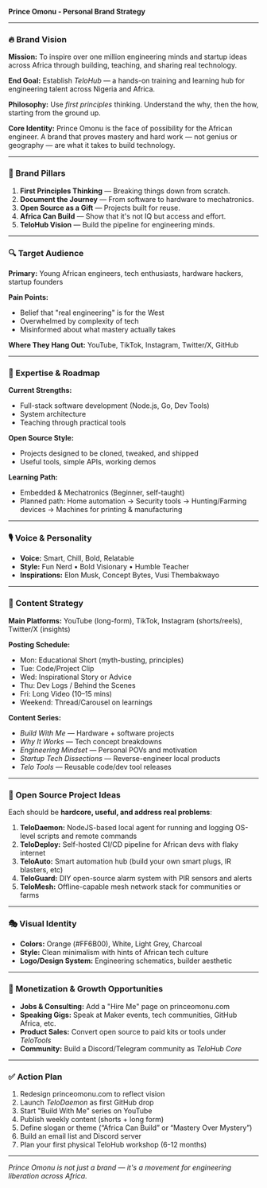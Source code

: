 **Prince Omonu - Personal Brand Strategy**

---

### 🔥 Brand Vision
**Mission:** To inspire over one million engineering minds and startup ideas across Africa through building, teaching, and sharing real technology.

**End Goal:** Establish *TeloHub* — a hands-on training and learning hub for engineering talent across Nigeria and Africa.

**Philosophy:** Use *first principles* thinking. Understand the why, then the how, starting from the ground up.

**Core Identity:** Prince Omonu is the face of possibility for the African engineer. A brand that proves mastery and hard work — not genius or geography — are what it takes to build technology.

---

### 🌟 Brand Pillars
1. **First Principles Thinking** — Breaking things down from scratch.
2. **Document the Journey** — From software to hardware to mechatronics.
3. **Open Source as a Gift** — Projects built for reuse.
4. **Africa Can Build** — Show that it's not IQ but access and effort.
5. **TeloHub Vision** — Build the pipeline for engineering minds.

---

### 🔍 Target Audience
**Primary:** Young African engineers, tech enthusiasts, hardware hackers, startup founders

**Pain Points:**
- Belief that "real engineering" is for the West
- Overwhelmed by complexity of tech
- Misinformed about what mastery actually takes

**Where They Hang Out:** YouTube, TikTok, Instagram, Twitter/X, GitHub

---

### 🔧 Expertise & Roadmap
**Current Strengths:**
- Full-stack software development (Node.js, Go, Dev Tools)
- System architecture
- Teaching through practical tools

**Open Source Style:**
- Projects designed to be cloned, tweaked, and shipped
- Useful tools, simple APIs, working demos

**Learning Path:**
- Embedded & Mechatronics (Beginner, self-taught)
- Planned path: Home automation → Security tools → Hunting/Farming devices → Machines for printing & manufacturing

---

### 🎙️ Voice & Personality
- **Voice:** Smart, Chill, Bold, Relatable
- **Style:** Fun Nerd • Bold Visionary • Humble Teacher
- **Inspirations:** Elon Musk, Concept Bytes, Vusi Thembakwayo

---

### 🎥 Content Strategy
**Main Platforms:** YouTube (long-form), TikTok, Instagram (shorts/reels), Twitter/X (insights)

**Posting Schedule:**
- Mon: Educational Short (myth-busting, principles)
- Tue: Code/Project Clip
- Wed: Inspirational Story or Advice
- Thu: Dev Logs / Behind the Scenes
- Fri: Long Video (10–15 mins)
- Weekend: Thread/Carousel on learnings

**Content Series:**
- *Build With Me* — Hardware + software projects
- *Why It Works* — Tech concept breakdowns
- *Engineering Mindset* — Personal POVs and motivation
- *Startup Tech Dissections* — Reverse-engineer local products
- *Telo Tools* — Reusable code/dev tool releases

---

### 📄 Open Source Project Ideas
Each should be **hardcore, useful, and address real problems**:

1. **TeloDaemon:** NodeJS-based local agent for running and logging OS-level scripts and remote commands
2. **TeloDeploy:** Self-hosted CI/CD pipeline for African devs with flaky internet
3. **TeloAuto:** Smart automation hub (build your own smart plugs, IR blasters, etc)
4. **TeloGuard:** DIY open-source alarm system with PIR sensors and alerts
5. **TeloMesh:** Offline-capable mesh network stack for communities or farms

---

### 🎭 Visual Identity
- **Colors:** Orange (#FF6B00), White, Light Grey, Charcoal
- **Style:** Clean minimalism with hints of African tech culture
- **Logo/Design System:** Engineering schematics, builder aesthetic

---

### 💼 Monetization & Growth Opportunities
- **Jobs & Consulting:** Add a "Hire Me" page on princeomonu.com
- **Speaking Gigs:** Speak at Maker events, tech communities, GitHub Africa, etc.
- **Product Sales:** Convert open source to paid kits or tools under *TeloTools*
- **Community:** Build a Discord/Telegram community as *TeloHub Core*

---

### ✅ Action Plan
1. Redesign princeomonu.com to reflect vision
2. Launch *TeloDaemon* as first GitHub drop
3. Start "Build With Me" series on YouTube
4. Publish weekly content (shorts + long form)
5. Define slogan or theme (“Africa Can Build” or “Mastery Over Mystery”)
6. Build an email list and Discord server
7. Plan your first physical TeloHub workshop (6-12 months)

---

*Prince Omonu is not just a brand — it's a movement for engineering liberation across Africa.*

